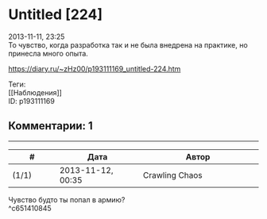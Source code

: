 Untitled [224]
==============

  
2013-11-11, 23:25  
 То чувство, когда разработка так и не была внедрена на практике, но принесла много опыта.   
  
<https://diary.ru/~zHz00/p193111169_untitled-224.htm>  
  
Теги:  
[[Наблюдения]]  
ID: p193111169  


Комментарии: 1
--------------

  


---



|         #         |              Дата              |                     Автор                     |           ID           |
| --- | --- | --- | --- |
| (1/1) | 2013-11-12, 00:35 | Crawling Chaos | c651410845 |

  
 Чувство будто ты попал в армию?   
 ^c651410845